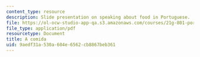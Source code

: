 ```yaml
---
content_type: resource
description: Slide presentation on speaking about food in Portuguese.
file: https://ol-ocw-studio-app-qa.s3.amazonaws.com/courses/21g-801-portuguese-i-fall-2011/9aedf31a530a604e6562cb8867beb361_MIT21G_801F11_A_comida.pdf
file_type: application/pdf
resourcetype: Document
title: A comida
uid: 9aedf31a-530a-604e-6562-cb8867beb361
---
```

